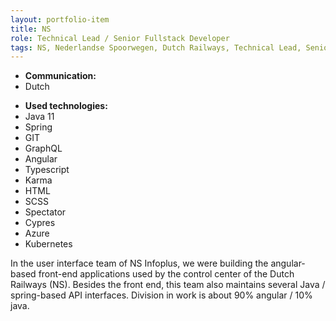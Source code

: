 ```yaml
---
layout: portfolio-item
title: NS
role: Technical Lead / Senior Fullstack Developer
tags: NS, Nederlandse Spoorwegen, Dutch Railways, Technical Lead, Senior Fullstack Developer
---
```


- **Communication:**
- Dutch

* **Used technologies:**
* Java 11
* Spring
* GIT
* GraphQL
* Angular
* Typescript
* Karma
* HTML
* SCSS
* Spectator
* Cypres
* Azure
* Kubernetes

In the user interface team of NS Infoplus, we were building the angular-based front-end applications
used by the control center of the Dutch Railways (NS). Besides the front end, this team also
maintains several Java / spring-based API interfaces. Division in work is about 90% angular / 10%
java.
